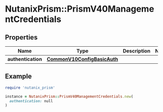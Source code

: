 # NutanixPrism::PrismV40ManagementCredentials

## Properties

| Name | Type | Description | Notes |
| ---- | ---- | ----------- | ----- |
| **authentication** | [**CommonV10ConfigBasicAuth**](CommonV10ConfigBasicAuth.md) |  |  |

## Example

```ruby
require 'nutanix_prism'

instance = NutanixPrism::PrismV40ManagementCredentials.new(
  authentication: null
)
```

